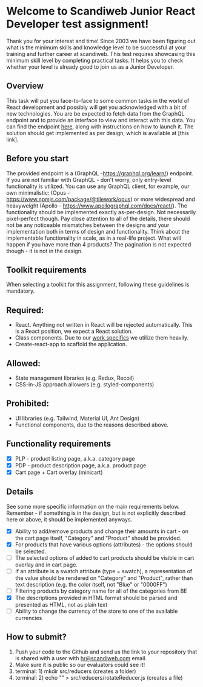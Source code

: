 # Welcome to Scandiweb Junior React Developer test assignment!

Thank you for your interest and time! Since 2003 we have been figuring out what is the minimum skills and knowledge level to be successful at your training and further career at scandiweb.
This test requires showcasing this minimum skill level by completing practical tasks. It helps you to check whether your level is already good to join us as a Junior Developer.

## Overview
This task will put you face-to-face to some common tasks in the world of React development and possibly will get you acknowledged with a bit of new technologies.
You are be expected to fetch data from the GraphQL endpoint and to provide an interface to view and interact with this data. You can find the endpoint [here](https://github.com/scandiweb/junior-react-endpoint), along with instructions on how to launch it.
The solution should get implemented as per design, which is available at [this link].

## Before you start
The provided endpoint is a (GraphQL -https://graphql.org/learn/) endpoint. If you are not familiar with GraphQL - don't worry, only entry-level functionality is utilized. You can use any GraphQL client, for example, our own minimalistic: 
(Opus - https://www.npmjs.com/package/@tilework/opus) or more widespread and heavyweight (Apollo - https://www.apollographql.com/docs/react/).
The functionality should be implemented exactly as-per-design. Not necessarily pixel-perfect though. Pay close attention to all of the details, there should not be any noticeable mismatches between the designs and your implementation both in terms of design and functionality.
Think about the implementable functionality in scale, as in a real-life project. What will happen if you have more than 4 products? The pagination is not expected though - it is not in the design.

## Toolkit requirements
When selecting a toolkit for this assignment, following these guidelines is mandatory.

## Required:
- React. Anything not written in React will be rejected automatically. This is a React position, we expect a React solution.
- Class components. Due to our [work specifics](https://docs.scandipwa.com/stack/override-mechanism/extending-javascript) we utilize them heavily.
- Create-react-app to scaffold the application.

## Allowed:
- State management libraries (e.g. Redux, Recoil)
- CSS-in-JS approach allowers (e.g. styled-components)

## Prohibited:
- UI libraries (e.g. Tailwind, Material UI, Ant Design)
- Functional components, due to the reasons described above.

## Functionality requirements
- [x] PLP - product listing page, a.k.a. category page
- [x] PDP - product description page, a.k.a. product page
- [x] Cart page + Cart overlay (minicart)

## Details
See some more specific information on the main requirements below. Remember - if something is in the design, but is not explicitly described here or above, it should be implemented anyways.
- [x] Ability to add/remove products and change their amounts in cart - on the cart page itself, "Category" and "Product" should be provided.
- [x] For products that have various options (attributes) - the options should be selected.
- [ ] The selected options of added to cart products should be visible in cart overlay and in cart page.
- [ ] If an attribute is a swatch attribute (type = swatch), a representation of the value should be rendered on "Category" and "Product", rather than text description (e.g. the color itself, not "Blue" or "0000FF")
- [ ] Filtering products by category name for all of the categories from BE
- [x] The descriptions provided in HTML format should be parsed and presented as HTML, not as plain text
- [ ] Ability to change the currency of the store to one of the available currencies

## How to submit?
1. Push your code to the Github and send us the link to your repository that is shared with a user with hr@scandiweb.com email.
2. Make sure it is public so our evaluators could see it!
3. terminal: 1) mkdir src/reducers (creates a folder)  
4. terminal: 2) echo "" > src/reducers/rotateReducer.js (creates a file)